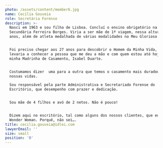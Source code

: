 ```yaml
---
photo: /assets/content/member6.jpg
name: Cecília Gouveia
role: Secretária Forense
description: >-
  Nasci em 1963 e sou filha de Lisboa. Concluí o ensino obrigatório na Escola
  Secundária Ferreira Borges. Viria a ser mãe de 1ª viagem, nessa altura, aos 18
  anos, além de atleta medalhada de várias modalidades no Meu Glorioso Benfica.


  Foi preciso chegar aos 27 anos para descobrir o Homem da Minha Vida, que me
  levaria a conhecer a pessoa que me deu a mão e com quem estou até hoje, a
  minha Madrinha de Casamento, Isabel Duarte.


  Costumamos dizer  uma para a outra que temos o casamento mais duradouro das
  nossas vidas.

  Sou responsável pela parte Administrativa e Secretariado Forense do
  Escritório, que desempenho com prazer e dedicação.


  Sou mãe de 4 filhos e avó de 2 netos. Não é pouco!


  Dizem aqui no escritório, tal como alguns dos nossos clientes, que eu sou a
  Wonder Woman. Porquê, não sei….
title: cecilia.gouveia@idlei.com
lawyerEmail: ''
size: small
position: '0'
---
```


